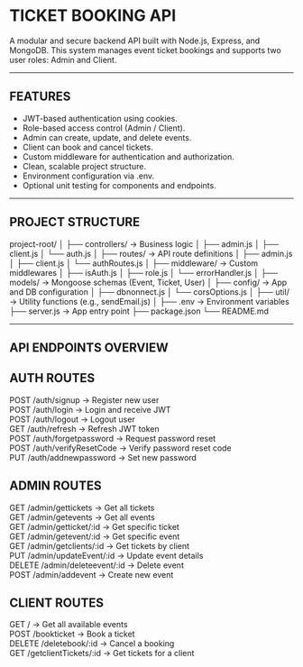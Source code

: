TICKET BOOKING API
===================

A modular and secure backend API built with Node.js, Express, and MongoDB.
This system manages event ticket bookings and supports two user roles: Admin and Client.

------------------------
FEATURES
------------------------

- JWT-based authentication using cookies.
- Role-based access control (Admin / Client).
- Admin can create, update, and delete events.
- Client can book and cancel tickets.
- Custom middleware for authentication and authorization.
- Clean, scalable project structure.
- Environment configuration via .env.
- Optional unit testing for components and endpoints.

------------------------
PROJECT STRUCTURE
------------------------

project-root/
│
├── controllers/             →  Business logic
│   ├── admin.js
│   ├── client.js
│   └── auth.js
│
├── routes/                  →  API route definitions
│   ├── admin.js
│   ├── client.js
│   └── authRoutes.js
│
├── middleware/              →  Custom middlewares
│   ├── isAuth.js
│   ├── role.js
│   └── errorHandler.js
│
├── models/                  →  Mongoose schemas (Event, Ticket, User)
│
├── config/                  →  App and DB configuration
│   ├── dbnonnect.js
│   └── corsOptions.js
│
├── util/                    →  Utility functions (e.g., sendEmail.js)
│
├── .env                     →  Environment variables
├── server.js                →  App entry point
├── package.json
└── README.md

------------------------
API ENDPOINTS OVERVIEW
------------------------

AUTH ROUTES
-----------
POST    /auth/signup                →  Register new user  
POST    /auth/login                 →  Login and receive JWT  
POST    /auth/logout                →  Logout user  
GET     /auth/refresh               →  Refresh JWT token  
POST    /auth/forgetpassword        →  Request password reset  
POST    /auth/verifyResetCode       →  Verify password reset code  
PUT     /auth/addnewpassword        →  Set new password  


ADMIN ROUTES
------------
GET     /admin/gettickets           →  Get all tickets  
GET     /admin/getevents            →  Get all events  
GET     /admin/getticket/:id        →  Get specific ticket  
GET     /admin/getevent/:id         →  Get specific event  
GET     /admin/getclients/:id       →  Get tickets by client  
PUT     /admin/updateEvent/:id      →  Update event details  
DELETE  /admin/deleteevent/:id      →  Delete event  
POST    /admin/addevent             →  Create new event  


CLIENT ROUTES
-------------
GET     /                          →  Get all available events  
POST    /bookticket                →  Book a ticket  
DELETE  /deletebook/:id            →  Cancel a booking  
GET     /getclientTickets/:id      →  Get tickets for a client  

